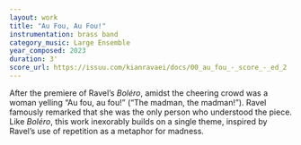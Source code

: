 ```yaml
---
layout: work
title: "Au Fou, Au Fou!"
instrumentation: brass band
category_music: Large Ensemble
year_composed: 2023
duration: 3'
score_url: https://issuu.com/kianravaei/docs/00_au_fou_-_score_-_ed_2
---
```


After the premiere of Ravel’s _Boléro_, amidst the cheering crowd was a woman yelling “Au fou, au fou!” (“The madman, the madman!”). Ravel famously remarked that she was the only person who understood the piece. Like _Boléro_, this work inexorably builds on a single theme, inspired by Ravel’s use of repetition as a metaphor for madness.